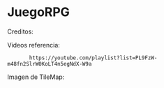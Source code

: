 # JuegoRPG


Creditos:

Videos referencia:

           https://youtube.com/playlist?list=PL9FzW-m48fn2SlrW0KoLT4n5egNdX-W9a

Imagen de TileMap: 
                      
            
            
